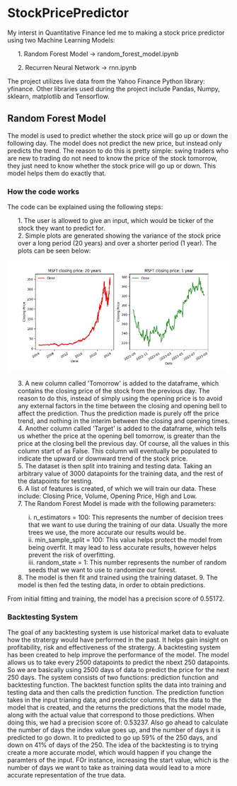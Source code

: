 # StockPricePredictor
<p>My interst in Quantitative Finance led me to making a stock price predictor using two Machine Learning Models:
    <ul>1. Random Forest Model -> random_forest_model.ipynb</ul>
    <ul>2. Recurren Neural Network -> rnn.ipynb</ul>

<p>The project utilizes live data from the Yahoo Finance Python library: yfinance. Other libraries used during the project include Pandas, Numpy, sklearn, matplotlib and Tensorflow.</p>

## Random Forest Model
<p> The model is used to predict whether the stock price will go up or down the following day. The model does not predict the new price, but instead only predicts the trend. The reason to do this is pretty simple: swing traders who are new to trading do not need to know the price of the stock tomorrow, they just need to know whether the stock price will go up or down. This model helps them do exactly that.</p>

### How the code works
<p>The code can be explained using the following steps: 
    <ol>
    1. The user is allowed to give an input, which would be ticker of the stock they want to predict for. <br>
    2. Simple plots are generated showing the variance of the stock price over a long period (20 years) and over a shorter period (1 year). The plots can be seen below: <br>
    </ol>
</p>

<img src="./plots/closing_price.jpeg" alt="Closing Price of Microsoft Stock">
    
<p>
    <ol>
    3. A new column called 'Tomorrow' is added to the dataframe, which contains the closing price of the stock from the previous day. The reason to do this, instead of simply using the opening price is to avoid any external factors in the time between the closing and opening bell to affect the prediction. Thus the prediction made is purely off the price trend, and nothing in the interim between the closing and opening times.<br>
    4. Another column called 'Target' is added to the dataframe, which tells us whether the price at the opening bell tomorrow, is greater than the price at the closing bell the previous day. Of course, all the values in this column start of as False. This column will eventually be populated to indicate the upward or downward trend of the stock price.<br>
    5. The dataset is then split into training and testing data. Taking an arbitrary value of 3000 datapoints for the training data, and the rest of the datapoints for testing.<br>
    6. A list of features is created, of which we will train our data. These include: Closing Price, Volume, Opening Price, High and Low.<br>
    7. The Random Forest Model is made with the following parameters:
            <ol>
            i. n_estimators = 100: This represents the number of decision trees that we want to use during the training of our data. Usually the more trees we use, the more accurate our results would be.<br>
            ii. min_sample_split = 100: This value helps protect the model from being overfit. It may lead to less accurate results, however helps prevent the risk of overfitting.<br>
            iii. random_state = 1: This number represents the number of random seeds that we want to use to randomize our forest.<br>
            </ol>
    8. The model is then fit and trained using the training dataset.
    9. The model is then fed the testing data, in order to obtain predictions.
    </ol>
    From initial fitting and training, the model has a precision score of 0.55172.
</p>

### Backtesting System
<p>The goal of any backtesting system is use historical market data to evaluate how the stratergy would have performed in the past. It helps gain insight on profitability, risk and effectiveness of the stratergy.
A backtesting system has been created to help improve the performance of the model. The model allows us to take every 2500 datapoints to predict the nbext 250 datapoints. So we are basically using 2500 days of data to predict the price for the next 250 days. 
The system consists of two functions: prediction function and backtesting function.
The backtest function splits the data into training and testing data and then calls the prediction function. The prediction function takes in the input trianing data, and predictor columns, fits the data to the model that is created, and the returns the predictions that the model made, along with the actual value that correspond to those predictions.
When doing this, we had a precision score of: 0.53237.
Also go ahead to calculate the number of days the index value goes up, and the number of days it is predicted to go down. It to predicted to go up 59% of the 250 days, and down on 41% of days of the 250.
The idea of the backtesting is to trying create a more accurate model, which would happen if you change the paramters of the input. FOr instance, increasing the start value, which is the number of days we want to take as training data would lead to a more accurate representation of the true data. </p>



